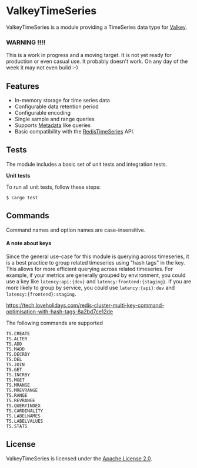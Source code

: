 # ValkeyTimeSeries

ValkeyTimeSeries is a module providing a TimeSeries data type for [Valkey](https:://valkey.io).

### WARNING !!!!
This is a work in progress and a moving target. It is not yet ready for production or even casual use. It probably doesn't work. 
On any day of the week it may not even build :-)

## Features
- In-memory storage for time series data
- Configurable data retention period
- Configurable encoding
- Single sample and range queries
- Supports [Metadata](https://prometheus.io/docs/prometheus/latest/querying/api/#querying-metadata) like queries
- Basic compatibility with the [RedisTimeSeries](https://oss.redislabs.com/redistimeseries/) API.

## Tests
The module includes a basic set of unit tests and integration tests.

**Unit tests**

To run all unit tests, follow these steps:

    $ cargo test

## Commands

Command names and option names are case-insensitive.

#### A note about keys
Since the general use-case for this module is querying across timeseries, it is a best practice to group related timeseries
using "hash tags" in the key. This allows for more efficient querying across related timeseries. For example, if your
metrics are generally grouped by environment, you could use a key like
`latency:api:{dev}` and `latency:frontend:{staging}`. If you are more likely to group by service, you could use
`latency:{api}:dev` and `latency:{frontend}:staging`.


https://tech.loveholidays.com/redis-cluster-multi-key-command-optimisation-with-hash-tags-8a2bd7ce12de

The following commands are supported

```aiignore
TS.CREATE
TS.ALTER
TS.ADD
TS.MADD
TS.DECRBY
TS.DEL
TS.JOIN
TS.GET
TS.INCRBY
TS.MGET
TS.MRANGE
TS.MREVRANGE
TS.RANGE
TS.REVRANGE
TS.QUERYINDEX
TS.CARDINALITY
TS.LABELNAMES
TS.LABELVALUES
TS.STATS
```

## License
ValkeyTimeSeries is licensed under the [Apache License 2.0](https://www.apache.org/licenses/LICENSE-2.0).